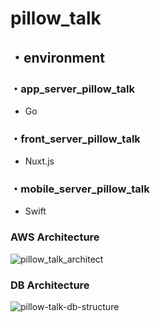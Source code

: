 # pillow_talk

## ・environment

### ・app_server_pillow_talk
- Go

### ・front_server_pillow_talk
- Nuxt.js

### ・mobile_server_pillow_talk
- Swift

### AWS Architecture

![pillow_talk_architect](https://user-images.githubusercontent.com/45042275/69908686-0bf8da80-1432-11ea-8f21-d52f8f24fd56.png)


### DB Architecture

![pillow-talk-db-structure](https://user-images.githubusercontent.com/45042275/69908680-f2f02980-1431-11ea-96d9-4c4abd71420c.jpg)
